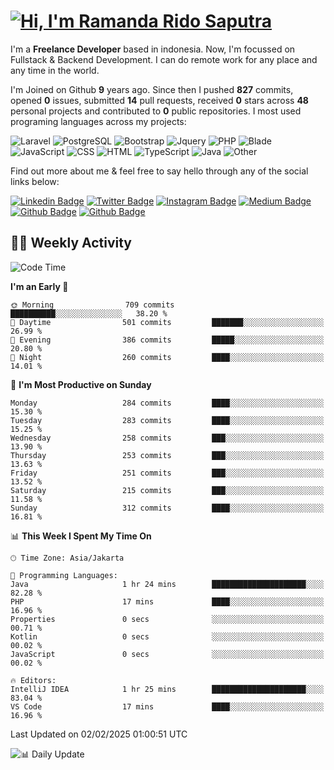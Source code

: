 # [![Hi, I'm Ramanda Rido Saputra](https://readme-typing-svg.herokuapp.com?size=24&vCenter=true&lines=%F0%9F%91%8B+Hi%2C+I'm+Ramanda+Rido+Saputra+;%F0%9F%92%BB+Fullstack+Web+Developer+)](https://git.io/typing-svg)

I'm a **Freelance Developer** based in indonesia. Now, I'm focussed on Fullstack & Backend Development. I can do remote work for any place and any time in the world.

I'm Joined on Github **9** years ago. Since then I pushed **827** commits, opened **0** issues, submitted **14** pull requests, received **0** stars across **48** personal projects and contributed to **0** public repositories.
I most used programing languages across my projects:

![Laravel](https://img.shields.io/badge/Laravel-FF2D20?flat&logo=laravel&logoColor=white)
![PostgreSQL](https://img.shields.io/badge/PostgreSQL-316192?flat&logo=postgresql&logoColor=white)
![Bootstrap](https://img.shields.io/badge/Bootstrap-563D7C?flat&logo=bootstrap&logoColor=white)
![Jquery](https://img.shields.io/badge/jQuery-0769AD?flat&logo=jquery&logoColor=white)
![PHP](https://img.shields.io/badge/-PHP-%234F5D95?style=flat&logo=PHP&logoColor=white)
![Blade](https://img.shields.io/badge/-Blade-%23f7523f?style=flat&logo=Blade&logoColor=white)
![JavaScript](https://img.shields.io/badge/-JavaScript-%23f1e05a?style=flat&logo=JavaScript&logoColor=white)
![CSS](https://img.shields.io/badge/-CSS-%23663399?style=flat&logo=CSS&logoColor=white)
![HTML](https://img.shields.io/badge/-HTML-%23e34c26?style=flat&logo=HTML&logoColor=white)
![TypeScript](https://img.shields.io/badge/-TypeScript-%233178c6?style=flat&logo=TypeScript&logoColor=white)
![Java](https://img.shields.io/badge/-Java-%23b07219?style=flat&logo=Java&logoColor=white)
![Other](https://img.shields.io/badge/-Other-%23ededed?style=flat&logo=Other&logoColor=white)

Find out more about me & feel free to say hello through any of the social links below:

[![Linkedin Badge](https://img.shields.io/badge/-ramandaaridogh-blue?style=flat&logo=Linkedin&logoColor=white&link=https://www.linkedin.com/in/ramanda-rido-saputra/)](https://www.linkedin.com/in/ramanda-rido-saputra/)
[![Twitter Badge](https://img.shields.io/badge/-ramandaaridogh-%231DA1F2.svg?style=flat&logo=twitter&logoColor=white&link=https://www.twitter.com/ramandaaridogh)](https://www.twitter.com/ramandaaridogh/)
[![Instagram Badge](https://img.shields.io/badge/-ramandaaridogh-purple?style=flat&logo=instagram&logoColor=white&link=https://instagram.com/ramandaaridogh_/)](https://instagram.com/ramandaaridogh_)
[![Medium Badge](https://img.shields.io/badge/-@ramandaaridogh-%2312100E.svg?style=flat&logo=Medium&logoColor=white&link=https://medium.com/@ramandaaridogh/)](https://medium.com/@ramandaaridogh)
[![Github Badge](https://img.shields.io/badge/-@ramandaaridogh-100000.svg?style=flat&logo=github&logoColor=white&link=https://github.com/ramandaaridogh)](https://github.com/ramandaaridogh)
[![Github Badge](https://img.shields.io/badge/-@mxcode-100000.svg?style=flat&logo=github&logoColor=white&link=https://github.com/ramanda-mxcode)](https://github.com/ramanda-mxcode)

## 👨‍💻 Weekly Activity
<!--START_SECTION:waka-->
![Code Time](http://img.shields.io/badge/Code%20Time-1%2C007%20hrs%2046%20mins-blue)

**I'm an Early 🐤** 

```text
🌞 Morning                709 commits         ██████████░░░░░░░░░░░░░░░   38.20 % 
🌆 Daytime                501 commits         ███████░░░░░░░░░░░░░░░░░░   26.99 % 
🌃 Evening                386 commits         █████░░░░░░░░░░░░░░░░░░░░   20.80 % 
🌙 Night                  260 commits         ████░░░░░░░░░░░░░░░░░░░░░   14.01 % 
```
📅 **I'm Most Productive on Sunday** 

```text
Monday                   284 commits         ████░░░░░░░░░░░░░░░░░░░░░   15.30 % 
Tuesday                  283 commits         ████░░░░░░░░░░░░░░░░░░░░░   15.25 % 
Wednesday                258 commits         ███░░░░░░░░░░░░░░░░░░░░░░   13.90 % 
Thursday                 253 commits         ███░░░░░░░░░░░░░░░░░░░░░░   13.63 % 
Friday                   251 commits         ███░░░░░░░░░░░░░░░░░░░░░░   13.52 % 
Saturday                 215 commits         ███░░░░░░░░░░░░░░░░░░░░░░   11.58 % 
Sunday                   312 commits         ████░░░░░░░░░░░░░░░░░░░░░   16.81 % 
```


📊 **This Week I Spent My Time On** 

```text
🕑︎ Time Zone: Asia/Jakarta

💬 Programming Languages: 
Java                     1 hr 24 mins        █████████████████████░░░░   82.28 % 
PHP                      17 mins             ████░░░░░░░░░░░░░░░░░░░░░   16.96 % 
Properties               0 secs              ░░░░░░░░░░░░░░░░░░░░░░░░░   00.71 % 
Kotlin                   0 secs              ░░░░░░░░░░░░░░░░░░░░░░░░░   00.02 % 
JavaScript               0 secs              ░░░░░░░░░░░░░░░░░░░░░░░░░   00.02 % 

🔥 Editors: 
IntelliJ IDEA            1 hr 25 mins        █████████████████████░░░░   83.04 % 
VS Code                  17 mins             ████░░░░░░░░░░░░░░░░░░░░░   16.96 % 
```


 Last Updated on 02/02/2025 01:00:51 UTC
<!--END_SECTION:waka-->

![📊 Daily Update](https://github.com/ramandaaridogh/ramandaaridogh/actions/workflows/update-activity.yml/badge.svg)
